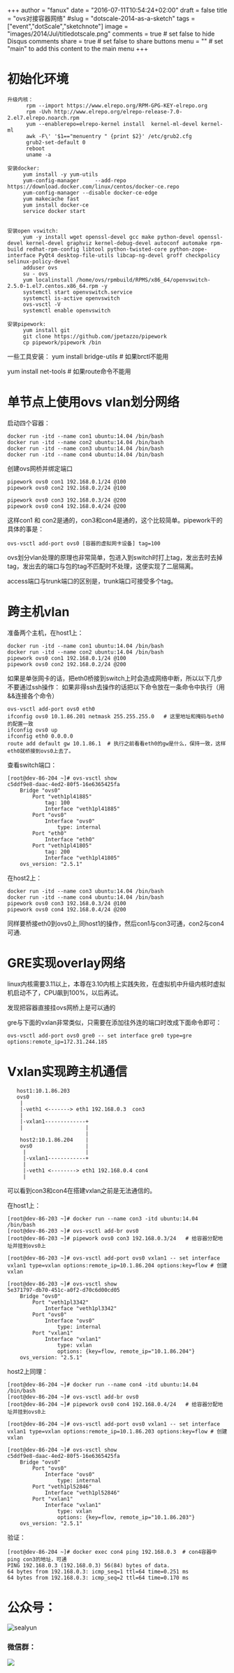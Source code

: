 +++
author = "fanux"
date = "2016-07-11T10:54:24+02:00"
draft = false
title = "ovs对接容器网络"
#slug = "dotscale-2014-as-a-sketch"
tags = ["event","dotScale","sketchnote"]
image = "images/2014/Jul/titledotscale.png"
comments = true     # set false to hide Disqus comments
share = true        # set false to share buttons
menu = ""           # set "main" to add this content to the main menu
+++

# 初始化环境
```
升级内核：
      rpm --import https://www.elrepo.org/RPM-GPG-KEY-elrepo.org
      rpm -Uvh http://www.elrepo.org/elrepo-release-7.0-2.el7.elrepo.noarch.rpm
      yum --enablerepo=elrepo-kernel install  kernel-ml-devel kernel-ml
      awk -F\' '$1=="menuentry " {print $2}' /etc/grub2.cfg
      grub2-set-default 0
      reboot
      uname -a

安装docker:
     yum install -y yum-utils
     yum-config-manager     --add-repo     https://download.docker.com/linux/centos/docker-ce.repo
     yum-config-manager --disable docker-ce-edge
     yum makecache fast
     yum install docker-ce
     service docker start


安装open vswitch:
     yum -y install wget openssl-devel gcc make python-devel openssl-devel kernel-devel graphviz kernel-debug-devel autoconf automake rpm-build redhat-rpm-config libtool python-twisted-core python-zope-interface PyQt4 desktop-file-utils libcap-ng-devel groff checkpolicy selinux-policy-devel
     adduser ovs
     su - ovs
     yum localinstall /home/ovs/rpmbuild/RPMS/x86_64/openvswitch-2.5.0-1.el7.centos.x86_64.rpm -y
     systemctl start openvswitch.service
     systemctl is-active openvswitch
     ovs-vsctl -V
     systemctl enable openvswitch

安装pipework:
     yum install git
     git clone https://github.com/jpetazzo/pipework
     cp pipework/pipework /bin
```

一些工具安装：
yum install bridge-utils  # 如果brctl不能用

yum install net-tools     # 如果route命令不能用

# 单节点上使用ovs vlan划分网络
启动四个容器：
```
docker run -itd --name con1 ubuntu:14.04 /bin/bash
docker run -itd --name con2 ubuntu:14.04 /bin/bash
docker run -itd --name con3 ubuntu:14.04 /bin/bash
docker run -itd --name con4 ubuntu:14.04 /bin/bash
```
创建ovs网桥并绑定端口
```
pipework ovs0 con1 192.168.0.1/24 @100
pipework ovs0 con2 192.168.0.2/24 @100

pipework ovs0 con3 192.168.0.3/24 @200
pipework ovs0 con4 192.168.0.4/24 @200
```
这样con1 和 con2是通的，con3和con4是通的，这个比较简单。pipework干的具体的事是：
```
ovs-vsctl add-port ovs0 [容器的虚拟网卡设备] tag=100
```
ovs划分vlan处理的原理也非常简单，包进入到switch时打上tag，发出去时去掉tag，发出去的端口与包的tag不匹配时不处理，这便实现了二层隔离。

access端口与trunk端口的区别是，trunk端口可接受多个tag。

# 跨主机vlan
准备两个主机，在host1上：
```
docker run -itd --name con1 ubuntu:14.04 /bin/bash
docker run -itd --name con2 ubuntu:14.04 /bin/bash
pipework ovs0 con1 192.168.0.1/24 @100
pipework ovs0 con2 192.168.0.2/24 @200
```
如果是单张网卡的话，把eth0桥接到switch上时会造成网络中断，所以以下几步不要通过ssh操作：
如果非得ssh去操作的话把以下命令放在一条命令中执行（用&&连接各个命令）
```
ovs-vsctl add-port ovs0 eth0
ifconfig ovs0 10.1.86.201 netmask 255.255.255.0   # 这里地址和掩码与eth0的配置一致
ifconfig ovs0 up
ifconfig eth0 0.0.0.0
route add default gw 10.1.86.1  # 执行之前看看eth0的gw是什么，保持一致，这样eth0就桥接到ovs0上去了。
```
查看switch端口：
```
[root@dev-86-204 ~]# ovs-vsctl show
c5ddf9e8-daac-4ed2-80f5-16e6365425fa
    Bridge "ovs0"
        Port "veth1pl41885"
            tag: 100
            Interface "veth1pl41885"
        Port "ovs0"
            Interface "ovs0"
                type: internal
        Port "eth0"
            Interface "eth0"
        Port "veth1pl41805"
            tag: 200
            Interface "veth1pl41805"
    ovs_version: "2.5.1"
```

在host2上：
```
docker run -itd --name con3 ubuntu:14.04 /bin/bash
docker run -itd --name con4 ubuntu:14.04 /bin/bash
pipework ovs0 con3 192.168.0.3/24 @100
pipework ovs0 con4 192.168.0.4/24 @200
```
同样要桥接eth0到ovs0上,同host1的操作，然后con1与con3可通，con2与con4可通.

# GRE实现overlay网络
linux内核需要3.11以上，本尊在3.10内核上实践失败，在虚拟机中升级内核时虚拟机启动不了，CPU飙到100%，以后再试。

发现把容器直接挂ovs网桥上是可以通的

gre与下面的vxlan非常类似，只需要在添加往外连的端口时改成下面命令即可：
```
ovs-vsctl add-port ovs0 gre0 -- set interface gre0 type=gre options:remote_ip=172.31.244.185
```

# Vxlan实现跨主机通信
```
   host1:10.1.86.203 
   ovs0
    |
    |-veth1 <-------> eth1 192.168.0.3  con3
    |
    |-vxlan1-------------+
    |                    |
                         |
    host2:10.1.86.204    |
    ovs0                 |
     |                   |
     |-vxlan1------------+
     |
     |-veth1 <--------> eth1 192.168.0.4 con4
     |
```
可以看到con3和con4在搭建vxlan之前是无法通信的。

在host1上：
```
[root@dev-86-203 ~]# docker run --name con3 -itd ubuntu:14.04 /bin/bash
[root@dev-86-203 ~]# ovs-vsctl add-br ovs0
[root@dev-86-203 ~]# pipework ovs0 con3 192.168.0.3/24   # 给容器分配地址并挂到ovs0上

[root@dev-86-203 ~]# ovs-vsctl add-port ovs0 vxlan1 -- set interface vxlan1 type=vxlan options:remote_ip=10.1.86.204 options:key=flow # 创建vxlan

[root@dev-86-203 ~]# ovs-vsctl show
5e371797-db70-451c-a0f2-d70c6d00cd05
    Bridge "ovs0"
        Port "veth1pl3342"
            Interface "veth1pl3342"
        Port "ovs0"
            Interface "ovs0"
                type: internal
        Port "vxlan1"
            Interface "vxlan1"
                type: vxlan
                options: {key=flow, remote_ip="10.1.86.204"}
    ovs_version: "2.5.1"
```
host2上同理：
```
[root@dev-86-204 ~]# docker run --name con4 -itd ubuntu:14.04 /bin/bash
[root@dev-86-204 ~]# ovs-vsctl add-br ovs0
[root@dev-86-204 ~]# pipework ovs0 con4 192.168.0.4/24   # 给容器分配地址并挂到ovs0上

[root@dev-86-204 ~]# ovs-vsctl add-port ovs0 vxlan1 -- set interface vxlan1 type=vxlan options:remote_ip=10.1.86.203 options:key=flow # 创建vxlan

[root@dev-86-204 ~]# ovs-vsctl show
c5ddf9e8-daac-4ed2-80f5-16e6365425fa
    Bridge "ovs0"
        Port "ovs0"
            Interface "ovs0"
                type: internal
        Port "veth1pl52846"
            Interface "veth1pl52846"
        Port "vxlan1"
            Interface "vxlan1"
                type: vxlan
                options: {key=flow, remote_ip="10.1.86.203"}
    ovs_version: "2.5.1"
```
验证：
```
[root@dev-86-204 ~]# docker exec con4 ping 192.168.0.3  # con4容器中ping con3的地址，可通
PING 192.168.0.3 (192.168.0.3) 56(84) bytes of data.
64 bytes from 192.168.0.3: icmp_seq=1 ttl=64 time=0.251 ms
64 bytes from 192.168.0.3: icmp_seq=2 ttl=64 time=0.170 ms
```

# 公众号：
![sealyun](https://sealyun.com/kubernetes-qrcode.jpg)

### 微信群：
![](/wechatgroup1.png)
